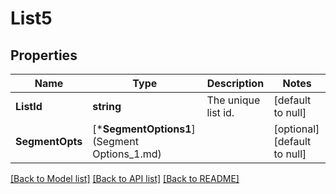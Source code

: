 # List5

## Properties
Name | Type | Description | Notes
------------ | ------------- | ------------- | -------------
**ListId** | **string** | The unique list id. | [default to null]
**SegmentOpts** | [***SegmentOptions1**](Segment Options_1.md) |  | [optional] [default to null]

[[Back to Model list]](../README.md#documentation-for-models) [[Back to API list]](../README.md#documentation-for-api-endpoints) [[Back to README]](../README.md)


